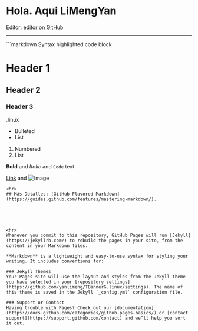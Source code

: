 # Hola. Aqui **LiMengYan**
Editor: [editor on GitHub](https://github.com/yanlimeng/TBannerG.linux/edit/gh-pages/index.md) 

<hr>
```markdown
Syntax highlighted code block

# Header 1
## Header 2
### Header 3

.linux
- Bulleted
- List

1. Numbered
2. List

**Bold** and _Italic_ and `Code` text

[Link](url) and ![Image](src)
```
<hr>
## Más Detalles: [GitHub Flavored Markdown](https://guides.github.com/features/mastering-markdown/).





<hr>
Whenever you commit to this repository, GitHub Pages will run [Jekyll](https://jekyllrb.com/) to rebuild the pages in your site, from the content in your Markdown files.

**Markdown** is a lightweight and easy-to-use syntax for styling your writing. It includes conventions for:

### Jekyll Themes
Your Pages site will use the layout and styles from the Jekyll theme you have selected in your [repository settings](https://github.com/yanlimeng/TBannerG.linux/settings). The name of this theme is saved in the Jekyll `_config.yml` configuration file.

### Support or Contact
Having trouble with Pages? Check out our [documentation](https://docs.github.com/categories/github-pages-basics/) or [contact support](https://support.github.com/contact) and we’ll help you sort it out.
